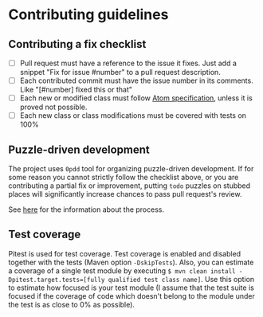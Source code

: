 # Contributing guidelines

## Contributing a fix checklist

+ [ ] Pull request must have a reference to the issue it fixes. Just add a snippet "Fix for issue #number" to a pull request description.
+ [ ] Each contributed commit must have the issue number in its comments. Like "[#number] fixed this or that"
+ [ ] Each new or modified class must follow [Atom specification](docs/ATOM_SPECIFICATION.md),
unless it is proved not possible.
+ [ ] Each new class or class modifications must be covered with tests on 100%

## Puzzle-driven development

The project uses `0pdd` tool for organizing puzzle-driven development. If for some reason you cannot strictly follow the checklist above,
or you are contributing a partial fix or improvement,  putting `todo` puzzles on stubbed places will significantly increase chances to pass
pull request's review.

See [here](http://www.yegor256.com/2010/03/04/pdd.html) for the information about the process.

## Test coverage

Pitest is used for test coverage. Test coverage is enabled and disabled together with the tests (Maven option `-DskipTests`).
Also, you can estimate a coverage of a single test module by executing `$ mvn clean install -Dpitest.target.tests=[fully qualified test class name]`.
Use this option to estimate how focused is your test module (I assume that the test suite is focused if the coverage of code which doesn't belong
to the module under the test is as close to 0% as possible).
